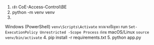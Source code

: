 1. เข้า CoE-Access-Control\BE
2. python -m venv venv
3. 
Windows (PowerShell)
`venv\Scripts\Activate` หากเจอปัญหา run `Set-ExecutionPolicy Unrestricted -Scope Process` ก่อน
macOS/Linux
`source venv/bin/activate`
4. pip install -r requirements.txt
5. python app.py



